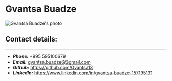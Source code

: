 # Gvantsa Buadze
![Gvantsa Buadze's photo](https://avatars.githubusercontent.com/u/86974161?v=4)

## Contact details:
---
* **_Phone:_**  +995 595100679
* **_Email:_**  gvantsa.buadze6@gmail.com
* **_Github:_** https://github.com/Gvantsa13
* **_LinkedIn:_** https://www.linkedin.com/in/gvantsa-buadze-157195131
